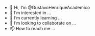 - 👋 Hi, I’m @GustavoHenriqueAcademico
- 👀 I’m interested in ...
- 🌱 I’m currently learning ...
- 💞️ I’m looking to collaborate on ...
- 📫 How to reach me ...

<!---
GustavoHenriqueAcademico/GustavoHenriqueAcademico is a ✨ special ✨ repository because its `README.md` (this file) appears on your GitHub profile.
You can click the Preview link to take a look at your changes.
--->
